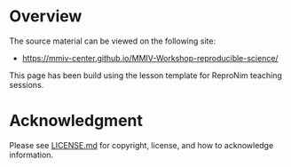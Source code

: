 # Overview

The source material can be viewed on the following site:
  - https://mmiv-center.github.io/MMIV-Workshop-reproducible-science/

This page has been build using the lesson template for ReproNim teaching sessions.

# Acknowledgment

Please see [LICENSE.md](LICENSE.md) for copyright, license, and how to acknowledge information.
